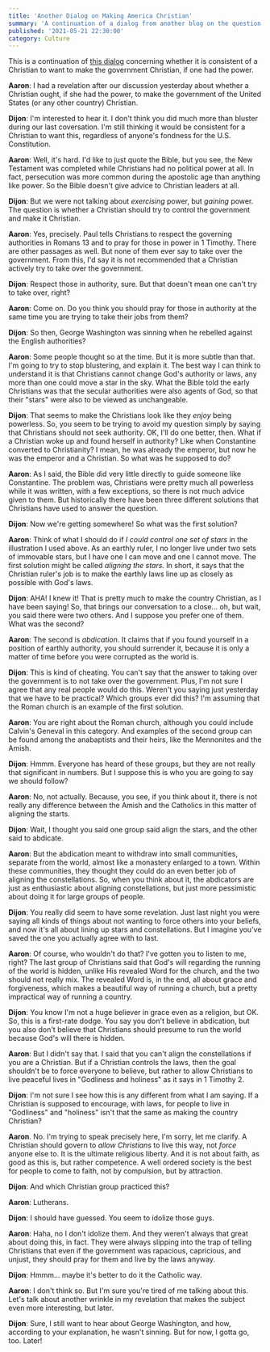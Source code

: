 ```yaml
---
title: 'Another Dialog on Making America Christian'
summary: 'A continuation of a dialog from another blog on the question of Separation of Church and State and religious freedom'
published: '2021-05-21 22:30:00'
category: Culture
---
```


This is a continuation of 
[this dialog](https://goodlifeodyssey.com/why-not-make-america-christian)
concerning whether it is consistent of a Christian to want to make the 
government Christian, if one had the power.

**Aaron**:  I had a revelation after our discussion yesterday about
whether a Christian ought, if she had the power, to make the government
of the United States (or any other country) Christian.

**Dijon**: I'm interested to hear it.  I don't think you did much more than
bluster during our last coversation.  I'm still thinking it would be 
consistent for a Christian to want this, regardless of anyone's fondness
for the U.S. Constitution.

**Aaron**:  Well, it's hard.  I'd like to just quote the Bible, but you see, 
the New Testament was completed while Christians had no political power
at all.  In fact, persecution was more common during the apostolic age
than anything like power.  So the Bible doesn't give advice to Christian
leaders at all.

**Dijon**: But we were not talking about _exercising_ power, but _gaining_
power.  The question is whether a Christian should try to control the
government and make it Christian.

**Aaron**: Yes, precisely.  Paul tells Christians to respect the governing
authorities in Romans 13 and to pray for those in power in 1 Timothy.  There
are other passages as well.  But none of them ever say to take over the
government.  From this, I'd say it is not recommended that a Christian
actively try to take over the government.

**Dijon**: Respect those in authority, sure.  But that doesn't mean one can't try to take over, right?

**Aaron**:  Come on.  Do you think you should pray for those in authority at
the same time you are trying to take their jobs from them?

**Dijon**: So then, George Washington was sinning when he rebelled against
the English authorities?

**Aaron**:  Some people thought so at the time.  But it is more subtle than
that.  I'm going to try to stop blustering, and explain it.  The best way
I can think to understand it is that Christians cannot change God's authority
or laws, any more than one could move a star in the sky.  What the Bible
told the early Christians was that the secular authorities were also agents
of God, so that their "stars" were also to be viewed as unchangeable.

**Dijon**:  That seems to make the Christians look like they _enjoy_ being
powerless.  So, you seem to be trying to avoid my question simply by
saying that Christians should not seek authority.  OK, I'll do one better, 
then.  What if a Christian woke up and found herself in authority?  Like
when Constantine converted to Christianity? I mean, he was already the 
emperor, but now he was the emperor and a Christian.  So what was he 
supposed to do?

**Aaron**: As I said, the Bible did very little directly to guide someone
like Constantine.  The problem was, Christians were pretty much all powerless
while it was written, with a few exceptions, so there is not much advice
given to them.  But historically there have been three different solutions
that Christians have used to answer the question.

**Dijon**:  Now we're getting somewhere!  So what was the first solution?

**Aaron**:  Think of what I should do if _I could control one set of stars_
in the illustration I used above.  As an earthly ruler, I no longer live
under two sets of immovable stars, but I have one I can move and one I cannot
move.  The first solution might be called _aligning the stars._  In short,
it says that the Christian ruler's job is to make the earthly laws line
up as closely as possible with God's laws.

**Dijon**:  AHA!  I knew it!  That is pretty much to make the country Christian,
as I have been saying!  So, that brings our conversation to a close... oh,
but wait, you said there were two others.  And I suppose you prefer one of
them.  What was the second?

**Aaron**: The second is _abdication_.  It claims that if you found yourself
in a position of earthly authority, you should surrender it, because it is
only a matter of time before you were corrupted as the world is.

**Dijon**:  This is kind of cheating.  You can't say that the answer to 
taking over the government is to not take over the government.  Plus, I'm not
sure I agree that any real people would do this.  Weren't you saying just
yesterday that we have to be practical?  Which groups ever did this?  I'm 
assuming that the Roman church is an example of the first solution.

**Aaron**:  You are right about the Roman church, although you
could include Calvin's Geneval in this category.  And examples of the second
group can be found among the anabaptists and their heirs, like the Mennonites
and the Amish.

**Dijon**:  Hmmm.  Everyone has heard of these groups, but they are not
really that significant in numbers.  But I suppose this is who you are going
to say we should follow?

**Aaron**:  No, not actually.  Because, you see, if you think about it, there
is not really any difference between the Amish and the Catholics in this
matter of aligning the starts.

**Dijon**: Wait, I thought you said one group said align the stars, and the
other said to abdicate.

**Aaron**:  But the abdication meant to withdraw into small communities, 
separate from the world, almost like a monastery enlarged to a town.  Within
these communities, they thought they could do an even better job of
aligning the constellations.  So, when you think about it, the abdicators
are just as enthusiastic about aligning constellations, but just more
pessimistic about doing it for large groups of people.

**Dijon**:  You really did seem to have some revelation.  Just last night
you were saying all kinds of things about not wanting to force others into
your beliefs, and now it's all about lining up stars and constellations.
But I imagine you've saved the one you actually agree with to last.

**Aaron**:  Of course, who wouldn't do that?  I've gotten you to listen to
me, right?  The last group of Christians said that God's will regarding
the running of the world is hidden, unlike His revealed Word for the church,
and the two should not really mix.  The revealed Word is, in the end, 
all about grace and forgiveness, which makes a beautiful way of running
a church, but a pretty impractical way of running a country.

**Dijon**: You know I'm not a huge believer in grace even as a religion, but
OK.  So, this is a first-rate dodge.  You say you don't believe in 
abdication, but you also don't believe that Christians should presume to
run the world because God's will there is hidden.

**Aaron**:  But I didn't say that.  I said that you can't align the 
constellations if you are a Christian.  But if a Christian controls the laws,
then the goal shouldn't be to force everyone to believe, but rather to allow
Christians to live peaceful lives in "Godliness and holiness" as it says in
1 Timothy 2.

**Dijon**: I'm not sure I see how this is any different from what I am saying.
If a Christian is supposed to encourage, with laws, for people to live
in "Godliness" and "holiness" isn't that the same as making the country
Christian?

**Aaron**.  No.  I'm trying to speak precisely here, I'm sorry, let me clarify.
A Christian should govern to _allow Christians_ to live this way, not _force_
anyone else to.  It is the ultimate religious liberty.  And it is not about
faith, as good as this is, but rather competence.  A well ordered society is
the best for people to come to faith, not by compulsion, but by attraction.

**Dijon**: And which Christian group practiced this?

**Aaron**: Lutherans.

**Dijon**: I should have guessed.  You seem to idolize those guys.

**Aaron**: Haha, no I don't idolize them.  And they weren't always that great
about doing this, in fact.  They were always slipping into the trap of
telling Christians that even if the government was rapacious, capricious,
and unjust, they should pray for them and live by the laws anyway.

**Dijon**:  Hmmm... maybe it's better to do it the Catholic way.

**Aaron**:  I don't think so.  But I'm sure you're tired of me talking
about this.  Let's talk about another wrinkle in my revelation that
makes the subject even more interesting, but later.

**Dijon**:  Sure, I still want to hear about George Washington,
and how, according to your explanation, he wasn't sinning.  But
for now, I gotta go, too.  Later!

